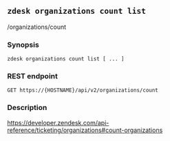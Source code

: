 ## `zdesk organizations count list`

/organizations/count

### Synopsis

    zdesk organizations count list [ ... ]

### REST endpoint

    GET https://{HOSTNAME}/api/v2/organizations/count

### Description

https://developer.zendesk.com/api-reference/ticketing/organizations#count-organizations

